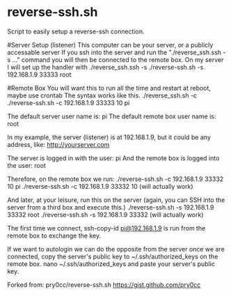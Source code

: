 # reverse-ssh.sh
Script to easily setup a reverse-ssh connection.

#Server Setup (listener)
This computer can be your server, or a publicly accessable server
If you ssh into the server and run the "./reverse_ssh.ssh -s ..." command
you will then be connected to the remote box.
On my server I will set up the handler with
	./reverse_ssh.ssh -s <my servers external ip> <the port I want to use> <remote box user>
	./reverse-ssh.sh -s 192.168.1.9 33333 root

#Remote Box
You will want this to run all the time and restart at reboot, maybe use crontab
The syntax works like this.
	./reverse_ssh.sh -c <ip of handler> <port of handler> <reconnect time in seconds> <server user>
	./reverse-ssh.sh -c 192.168.1.9 33333 10 pi

The default server user name is: pi
The default remote box user name is: root

In my example, the server (listener) is at 192.168.1.9, 
but it could be any address, like: http://yourserver.com

The server is logged in with the user: pi
And the remote box is logged into the user: root

Therefore, on the remote box we run:
	./reverse-ssh.sh -c 192.168.1.9 33332 10 pi
	./reverse-ssh.sh -c 192.168.1.9 33332 10 (will actually work)

And later, at your leisure, run this on the server
(again, you can SSH into the server from a third box
and execute this.)
	./reverse-ssh.sh -s 192.168.1.9 33332 root
	./reverse-ssh.sh -s 192.168.1.9 33332 (will actually work)

The first time we connect, ssh-copy-id pi@192.168.1.9
is run from the remote box to exchange the key.

If we want to autologin we can do the opposite from the server
once we are connected, copy the server's public key to 
~/.ssh/authorized_keys on the remote box.
	nano ~/.ssh/authorized_keys
and paste your server's public key.

Forked from: pry0cc/reverse-ssh.sh https://gist.github.com/pry0cc